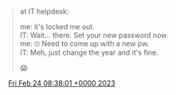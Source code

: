 > at IT helpdesk:  
>   
> me: it's locked me out\.  
> IT: Wait\.\.\. there\. Set your new password now\.  
> me: 🙄 Need to come up with a new pw\.  
> IT: Meh, just change the year and it's fine\.  
>   
> 😱

<img src="../../media/tweet.ico" width="12" /> [Fri Feb 24 08:38:01 +0000 2023](https://twitter.com/DromerDenker/status/1629037923143237633)